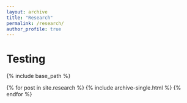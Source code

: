 ```yaml
---
layout: archive
title: "Research"
permalink: /research/
author_profile: true
---
```



# Testing

{% include base_path %}


{% for post in site.research %}
  {% include archive-single.html %}
{% endfor %}